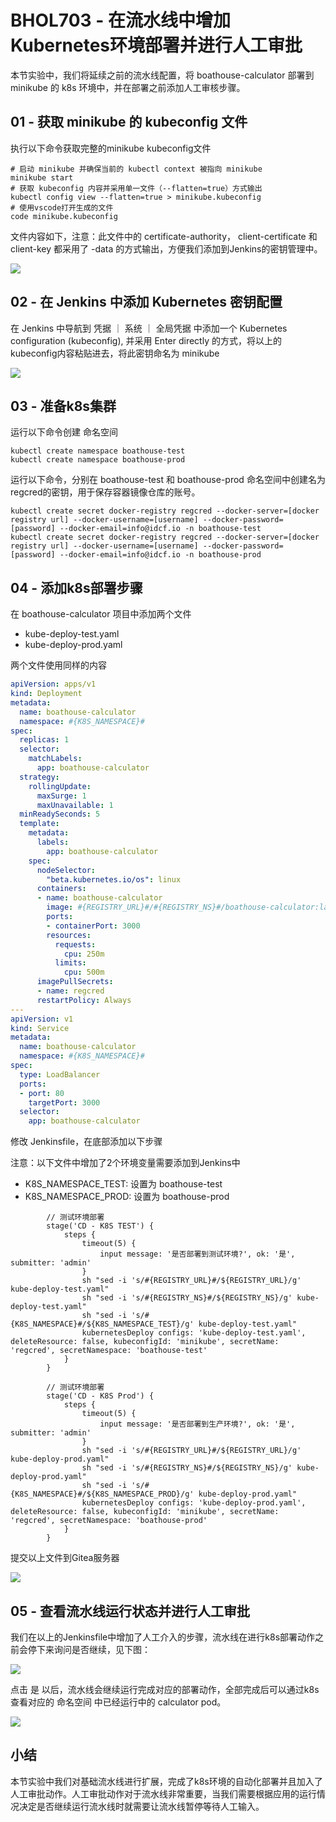 # BHOL703 - 在流水线中增加Kubernetes环境部署并进行人工审批

本节实验中，我们将延续之前的流水线配置，将 boathouse-calculator 部署到 minikube 的 k8s 环境中，并在部署之前添加人工审核步骤。

## 01 - 获取 minikube 的 kubeconfig 文件

执行以下命令获取完整的minikube kubeconfig文件

```shell
# 启动 minikube 并确保当前的 kubectl context 被指向 minikube
minikube start
# 获取 kubeconfig 内容并采用单一文件（--flatten=true）方式输出
kubectl config view --flatten=true > minikube.kubeconfig
# 使用vscode打开生成的文件
code minikube.kubeconfig
```

文件内容如下，注意：此文件中的 certificate-authority， client-certificate 和 client-key 都采用了 -data 的方式输出，方便我们添加到Jenkins的密钥管理中。

![](images/bhol703-kube001.png)

## 02 - 在 Jenkins 中添加 Kubernetes 密钥配置

在 Jenkins 中导航到 凭据 ｜ 系统 ｜ 全局凭据 中添加一个 Kubernetes configuration (kubeconfig), 并采用 Enter directly 的方式，将以上的kubeconfig内容粘贴进去，将此密钥命名为 minikube 

![](images/bhol703-kube002.png)

## 03 - 准备k8s集群

运行以下命令创建 命名空间

```shell
kubectl create namespace boathouse-test
kubectl create namespace boathouse-prod
```

运行以下命令，分别在 boathouse-test 和 boathouse-prod 命名空间中创建名为regcred的密钥，用于保存容器镜像仓库的账号。

```shell
kubectl create secret docker-registry regcred --docker-server=[docker registry url] --docker-username=[username] --docker-password=[password] --docker-email=info@idcf.io -n boathouse-test
kubectl create secret docker-registry regcred --docker-server=[docker registry url] --docker-username=[username] --docker-password=[password] --docker-email=info@idcf.io -n boathouse-prod
```

## 04 - 添加k8s部署步骤

在 boathouse-calculator 项目中添加两个文件

- kube-deploy-test.yaml
- kube-deploy-prod.yaml

两个文件使用同样的内容

```yaml
apiVersion: apps/v1
kind: Deployment
metadata:
  name: boathouse-calculator
  namespace: #{K8S_NAMESPACE}#
spec:
  replicas: 1
  selector:
    matchLabels:
      app: boathouse-calculator
  strategy:
    rollingUpdate:
      maxSurge: 1
      maxUnavailable: 1
  minReadySeconds: 5 
  template:
    metadata:
      labels:
        app: boathouse-calculator
    spec:
      nodeSelector:
        "beta.kubernetes.io/os": linux
      containers:
      - name: boathouse-calculator
        image: #{REGISTRY_URL}#/#{REGISTRY_NS}#/boathouse-calculator:latest
        ports:
        - containerPort: 3000
        resources:
          requests:
            cpu: 250m
          limits:
            cpu: 500m
      imagePullSecrets:
      - name: regcred
      restartPolicy: Always
---
apiVersion: v1
kind: Service
metadata:
  name: boathouse-calculator
  namespace: #{K8S_NAMESPACE}#
spec:
  type: LoadBalancer
  ports:
  - port: 80
    targetPort: 3000
  selector:
    app: boathouse-calculator

```

修改 Jenkinsfile，在底部添加以下步骤

注意：以下文件中增加了2个环境变量需要添加到Jenkins中

- K8S_NAMESPACE_TEST: 设置为 boathouse-test
- K8S_NAMESPACE_PROD: 设置为 boathouse-prod

```shell
        // 测试环境部署
        stage('CD - K8S TEST') {
            steps {
                timeout(5) {
                    input message: '是否部署到测试环境?', ok: '是', submitter: 'admin'
                }
                sh "sed -i 's/#{REGISTRY_URL}#/${REGISTRY_URL}/g' kube-deploy-test.yaml"
                sh "sed -i 's/#{REGISTRY_NS}#/${REGISTRY_NS}/g' kube-deploy-test.yaml"
                sh "sed -i 's/#{K8S_NAMESPACE}#/${K8S_NAMESPACE_TEST}/g' kube-deploy-test.yaml"
                kubernetesDeploy configs: 'kube-deploy-test.yaml', deleteResource: false, kubeconfigId: 'minikube', secretName: 'regcred', secretNamespace: 'boathouse-test'
            }
        }

        // 测试环境部署
        stage('CD - K8S Prod') {
            steps {
                timeout(5) {
                    input message: '是否部署到生产环境?', ok: '是', submitter: 'admin'
                }
                sh "sed -i 's/#{REGISTRY_URL}#/${REGISTRY_URL}/g' kube-deploy-prod.yaml"
                sh "sed -i 's/#{REGISTRY_NS}#/${REGISTRY_NS}/g' kube-deploy-prod.yaml"
                sh "sed -i 's/#{K8S_NAMESPACE}#/${K8S_NAMESPACE_PROD}/g' kube-deploy-prod.yaml"
                kubernetesDeploy configs: 'kube-deploy-prod.yaml', deleteResource: false, kubeconfigId: 'minikube', secretName: 'regcred', secretNamespace: 'boathouse-prod'
            }
        }
```

提交以上文件到Gitea服务器

![](images/bhol703-kube003.png)

## 05 - 查看流水线运行状态并进行人工审批

我们在以上的Jenkinsfile中增加了人工介入的步骤，流水线在进行k8s部署动作之前会停下来询问是否继续，见下图：

![](images/bhol703-kube004.png)

点击 是 以后，流水线会继续运行完成对应的部署动作，全部完成后可以通过k8s查看对应的 命名空间 中已经运行中的 calculator pod。

![](images/bhol703-kube005.png)

## 小结

本节实验中我们对基础流水线进行扩展，完成了k8s环境的自动化部署并且加入了人工审批动作。人工审批动作对于流水线非常重要，当我们需要根据应用的运行情况决定是否继续运行流水线时就需要让流水线暂停等待人工输入。

